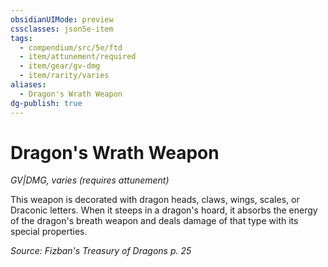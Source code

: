 ```yaml
---
obsidianUIMode: preview
cssclasses: json5e-item
tags:
  - compendium/src/5e/ftd
  - item/attunement/required
  - item/gear/gv-dmg
  - item/rarity/varies
aliases:
  - Dragon's Wrath Weapon
dg-publish: true
---
```

# Dragon's Wrath Weapon
*GV|DMG, varies (requires attunement)*  


This weapon is decorated with dragon heads, claws, wings, scales, or Draconic letters. When it steeps in a dragon's hoard, it absorbs the energy of the dragon's breath weapon and deals damage of that type with its special properties.

*Source: Fizban's Treasury of Dragons p. 25*